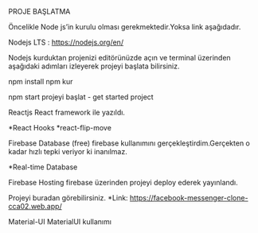 PROJE BAŞLATMA

Öncelikle Node js’in kurulu olması gerekmektedir.Yoksa link aşağıdadır.

Nodejs LTS : https://nodejs.org/en/

Nodejs kurduktan projenizi editörünüzde açın ve terminal üzerinden aşağıdaki adımları izleyerek projeyi başlata bilirsiniz.

npm install
npm kur

npm start
projeyi başlat - get started project

Reactjs
React framework ile yazıldı.

*React Hooks
*react-flip-move

Firebase Database (free)
firebase kullanımını gerçekleştirdim.Gerçekten o kadar hızlı tepki veriyor ki inanılmaz.

*Real-time Database

Firebase Hosting
firebase üzerinden projeyi deploy ederek yayınlandı.

Projeyi buradan görebilirsiniz.
*Link: https://facebook-messenger-clone-cca02.web.app/


Material-UI
MaterialUI kullanımı